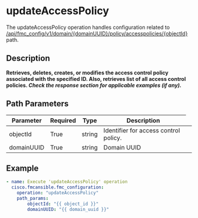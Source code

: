 # updateAccessPolicy

The updateAccessPolicy operation handles configuration related to [/api/fmc_config/v1/domain/{domainUUID}/policy/accesspolicies/{objectId}](/paths//api/fmc_config/v1/domain/{domain_uuid}/policy/accesspolicies/{object_id}.md) path.&nbsp;
## Description
**Retrieves, deletes, creates, or modifies the access control policy associated with the specified ID. Also, retrieves list of all access control policies. _Check the response section for applicable examples (if any)._**

## Path Parameters
| Parameter | Required | Type | Description |
| --------- | -------- | ---- | ----------- |
| objectId | True | string <td colspan=3> Identifier for access control policy. |
| domainUUID | True | string <td colspan=3> Domain UUID |

## Example
```yaml
- name: Execute 'updateAccessPolicy' operation
  cisco.fmcansible.fmc_configuration:
    operation: "updateAccessPolicy"
    path_params:
        objectId: "{{ object_id }}"
        domainUUID: "{{ domain_uuid }}"

```